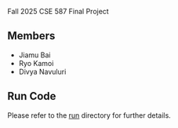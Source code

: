 Fall 2025 CSE 587 Final Project

## Members

* Jiamu Bai
* Ryo Kamoi
* Divya Navuluri

## Run Code

Please refer to the [run](./run) directory for further details.

